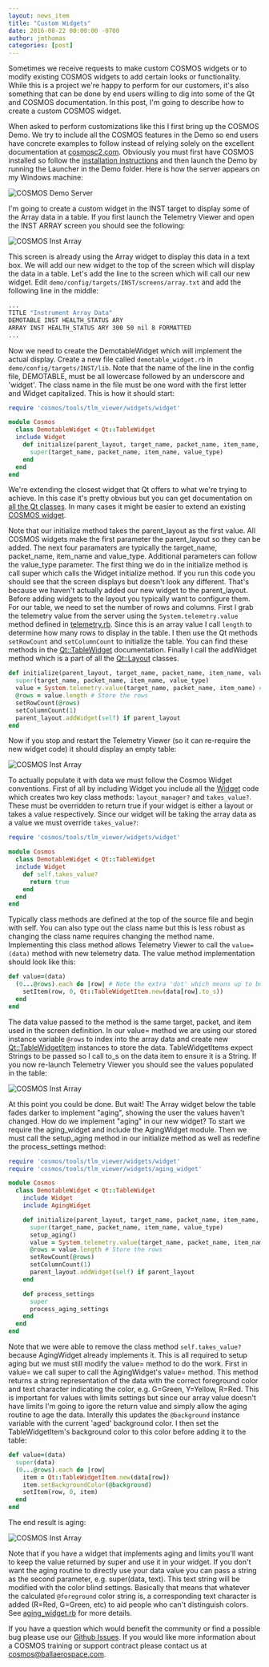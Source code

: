 ```yaml
---
layout: news_item
title: "Custom Widgets"
date: 2016-08-22 00:00:00 -0700
author: jmthomas
categories: [post]
---
```


Sometimes we receive requests to make custom COSMOS widgets or to modify existing COSMOS widgets to add certain looks or functionality. While this is a project we're happy to perform for our customers, it's also something that can be done by end users willing to dig into some of the Qt and COSMOS documentation. In this post, I'm going to describe how to create a custom COSMOS widget.

When asked to perform customizations like this I first bring up the COSMOS Demo. We try to include all the COSMOS features in the Demo so end users have concrete examples to follow instead of relying solely on the excellent documentation at [cosmosc2.com](http://cosmosc2.com/docs/v4). Obviously you must first have COSMOS installed so follow the [installation instructions](http://cosmosc2.com/docs/v4/installation/) and then launch the Demo by running the Launcher in the Demo folder. Here is how the server appears on my Windows machine:

![COSMOS Demo Server](/img/2016_08_22_server.png)

I'm going to create a custom widget in the INST target to display some of the Array data in a table. If you first launch the Telemetry Viewer and open the INST ARRAY screen you should see the following:

![COSMOS Inst Array](/img/2016_08_22_inst_array.png)

This screen is already using the Array widget to display this data in a text box. We will add our new widget to the top of the screen which will display the data in a table. Let's add the line to the screen which will call our new widget. Edit `demo/config/targets/INST/screens/array.txt` and add the following line in the middle:

```bash
...
TITLE "Instrument Array Data"
DEMOTABLE INST HEALTH_STATUS ARY
ARRAY INST HEALTH_STATUS ARY 300 50 nil 8 FORMATTED
...
```

Now we need to create the DemotableWidget which will implement the actual display. Create a new file called `demotable_widget.rb` in `demo/config/targets/INST/lib`. Note that the name of the line in the config file, DEMOTABLE, must be all lowercase followed by an underscore and 'widget'. The class name in the file must be one word with the first letter and Widget capitalized. This is how it should start:

```ruby
require 'cosmos/tools/tlm_viewer/widgets/widget'

module Cosmos
  class DemotableWidget < Qt::TableWidget
  include Widget
    def initialize(parent_layout, target_name, packet_name, item_name, value_type = :WITH_UNITS)
      super(target_name, packet_name, item_name, value_type)
    end
  end
end
```

We're extending the closest widget that Qt offers to what we're trying to achieve. In this case it's pretty obvious but you can get documentation on [all the Qt classes](http://doc.qt.io/qt-4.8/classes.html). In many cases it might be easier to extend an existing [COSMOS widget](https://github.com/BallAerospace/COSMOS/tree/master/lib/cosmos/tools/tlm_viewer/widgets).

Note that our initialize method takes the parent_layout as the first value. All COSMOS widgets make the first parameter the parent_layout so they can be added. The next four paramaters are typically the target_name, packet_name, item_name and value_type. Additional parameters can follow the value_type parameter. The first thing we do in the initialize method is call super which calls the Widget initialize method. If you run this code you should see that the screen displays but doesn't look any different. That's because we haven't actually added our new widget to the parent_layout. Before adding widgets to the layout you typically want to configure them. For our table, we need to set the number of rows and columns. First I grab the telemetry value from the server using the `System.telemetry.value` method defined in [telemetry.rb](https://github.com/BallAerospace/COSMOS/blob/cosmos4/lib/cosmos/packets/telemetry.rb). Since this is an array value I call `length` to determine how many rows to display in the table. I then use the Qt methods `setRowCount` and `setColumnCount` to initialize the table. You can find these methods in the [Qt::TableWidget](http://doc.qt.io/qt-4.8/qtablewidget.html) documentation. Finally I call the addWidget method which is a part of all the [Qt::Layout](http://doc.qt.io/qt-4.8/qlayout.html) classes.

```ruby
def initialize(parent_layout, target_name, packet_name, item_name, value_type = :WITH_UNITS)
  super(target_name, packet_name, item_name, value_type)
  value = System.telemetry.value(target_name, packet_name, item_name) # Get the value
  @rows = value.length # Store the rows
  setRowCount(@rows)
  setColumnCount(1)
  parent_layout.addWidget(self) if parent_layout
end
```

Now if you stop and restart the Telemetry Viewer (so it can re-require the new widget code) it should display an empty table:

![COSMOS Inst Array](/img/2016_08_22_inst_array2.png)

To actually populate it with data we must follow the Cosmos Widget conventions. First of all by including Widget you include all the [Widget](https://github.com/BallAerospace/COSMOS/blob/cosmos4/lib/cosmos/tools/tlm_viewer/widgets/widget.rb) code which creates two key class methods: `layout_manager?` and `takes_value?`. These must be overridden to return true if your widget is either a layout or takes a value respectively. Since our widget will be taking the array data as a value we must override `takes_value?`:

```ruby
require 'cosmos/tools/tlm_viewer/widgets/widget'

module Cosmos
  class DemotableWidget < Qt::TableWidget
  include Widget
    def self.takes_value?
      return true
    end
  end
end
```

Typically class methods are defined at the top of the source file and begin with self. You can also type out the class name but this is less robust as changing the class name requires changing the method name. Implementing this class method allows Telemetry Viewer to call the `value=(data)` method with new telemetry data. The value method implementation should look like this:

```ruby
def value=(data)
  (0...@rows).each do |row| # Note the extra 'dot' which means up to but not including
    setItem(row, 0, Qt::TableWidgetItem.new(data[row].to_s))
  end
end
```

The data value passed to the method is the same target, packet, and item used in the screen definition. In our value= method we are using our stored instance variable `@rows` to index into the array data and create new [Qt::TableWidgetItem](http://doc.qt.io/qt-4.8/qtablewidgetitem.html) instances to store the data. TableWidgetItems expect Strings to be passed so I call to_s on the data item to ensure it is a String. If you now re-launch Telemetry Viewer you should see the values populated in the table:

![COSMOS Inst Array](/img/2016_08_22_inst_array3.png)

At this point you could be done. But wait! The Array widget below the table fades darker to implement "aging", showing the user the values haven't changed. How do we implement "aging" in our new widget? To start we require the aging_widget and include the AgingWidget module. Then we must call the setup_aging method in our initialize method as well as redefine the process_settings method:

```ruby
require 'cosmos/tools/tlm_viewer/widgets/widget'
require 'cosmos/tools/tlm_viewer/widgets/aging_widget'

module Cosmos
  class DemotableWidget < Qt::TableWidget
    include Widget
    include AgingWidget

    def initialize(parent_layout, target_name, packet_name, item_name, value_type = :WITH_UNITS)
      super(target_name, packet_name, item_name, value_type)
      setup_aging()
      value = System.telemetry.value(target_name, packet_name, item_name) # Get the value
      @rows = value.length # Store the rows
      setRowCount(@rows)
      setColumnCount(1)
      parent_layout.addWidget(self) if parent_layout
    end

    def process_settings
      super
      process_aging_settings
    end
  end
end
```

Note that we were able to remove the class method `self.takes_value?` because AgingWidget already implements it. This is all required to setup aging but we must still modify the value= method to do the work. First in value= we call super to call the AgingWidget's value= method. This method returns a string representation of the data with the correct foreground color and text character indicating the color, e.g. G=Green, Y=Yellow, R=Red. This is important for values with limits settings but since our array value doesn't have limits I'm going to igore the return value and simply allow the aging routine to age the data. Interally this updates the `@background` instance variable with the current 'aged' background color. I then set the TableWidgetItem's background color to this color before adding it to the table:

```ruby
def value=(data)
  super(data)
  (0...@rows).each do |row|
    item = Qt::TableWidgetItem.new(data[row])
    item.setBackgroundColor(@background)
    setItem(row, 0, item)
  end
end
```

The end result is aging:

![COSMOS Inst Array](/img/2016_08_22_inst_array4.png)

Note that if you have a widget that implements aging and limits you'll want to keep the value returned by super and use it in your widget. If you don't want the aging routine to directly use your data value you can pass a string as the second parameter, e.g. super(data, text). This text string will be modified with the color blind settings. Basically that means that whatever the calculated `@foreground` color string is, a corresponding text character is added (R=Red, G=Green, etc) to aid people who can't distinguish colors. See [aging_widget.rb](https://github.com/BallAerospace/COSMOS/blob/cosmos4/lib/cosmos/tools/tlm_viewer/widgets/aging_widget.rb) for more details.

If you have a question which would benefit the community or find a possible bug please use our [Github Issues](https://github.com/BallAerospace/COSMOS/issues). If you would like more information about a COSMOS training or support contract please contact us at <cosmos@ballaerospace.com>.
